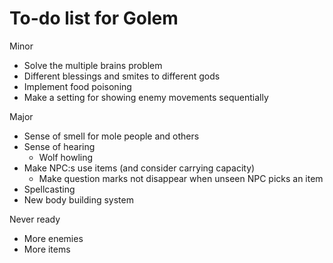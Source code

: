 # To-do list for Golem

Minor
* Solve the multiple brains problem
* Different blessings and smites to different gods
* Implement food poisoning
* Make a setting for showing enemy movements sequentially

Major
* Sense of smell for mole people and others
* Sense of hearing
  * Wolf howling
* Make NPC:s use items (and consider carrying capacity)
  * Make question marks not disappear when unseen NPC picks an item
* Spellcasting
* New body building system

Never ready
* More enemies
* More items